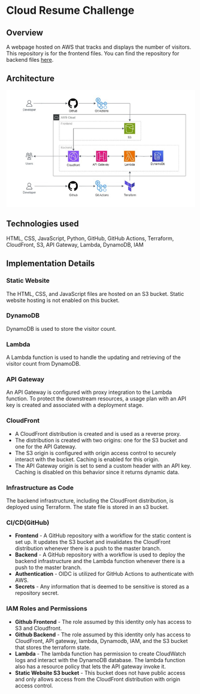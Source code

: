 
# Cloud Resume Challenge



## Overview

A webpage hosted on AWS that tracks and displays the number of visitors. This repository is for the frontend files. You can find the repository for backend files [here](https://github.com/jax112x/CRCBack).

## Architecture

![alt text](/architecture.png "Architecture")

## Technologies used
HTML, CSS, JavaScript, Python, GitHub, GitHub Actions, Terraform, CloudFront, S3, API Gateway, Lambda, DynamoDB, IAM 


## Implementation Details

### Static Website
The HTML, CSS, and JavaScript files are hosted on an S3 bucket. Static website hosting is not enabled on this bucket.
### DynamoDB
DynamoDB is used to store the visitor count.
### Lambda
A Lambda function is used to handle the updating and retrieving of the visitor count from DynamoDB. 
### API Gateway
An API Gateway is configured with proxy integration to the Lambda function. To protect the downstream resources, a usage plan with an API key is created and associated with a deployment stage.
### CloudFront
* A CloudFront distribution is created and is used as a reverse proxy.
* The distribution is created with two origins: one for the S3 bucket and one for the API Gateway.
* The S3 origin is configured with origin access control to securely interact with the bucket. Caching is enabled for this origin.
* The API Gateway origin is set to send a custom header with an API key. Caching is disabled on this behavior since it returns dynamic data.

### Infrastructure as Code
The backend infrastructure, including the CloudFront distribution, is deployed using Terraform. The state file is stored in an s3 bucket.

### CI/CD(GitHub)
* __Frontend__ - A GitHub repository with a workflow for the static content is set up. It updates the S3 bucket and invalidates the CloudFront distribution whenever there is a push to the master branch.
* __Backend__ - A GitHub repository with a workflow is used to deploy the backend infrastructure and the Lambda function whenever there is a push to the master branch.
* __Authentication__ - OIDC is utilized for GitHub Actions to authenticate with AWS.
* __Secrets__ - Any information that is deemed to be sensitive is stored as a repository secret.

### IAM Roles and Permissions

* __Github Frontend__ - The role assumed by this identity only has access to S3 and Cloudfront.
* __Github Backend__ - The role assumed by this identity only has access to CloudFront, API gateway, lambda, Dynamodb, IAM, and the S3 bucket that stores the terraform state.
* __Lambda__ - The lambda function has permission to create CloudWatch logs and interact with the DynamoDB database. The lambda function also has a resource policy that lets the API gateway invoke it.
* __Static Website S3 bucket__ - This bucket does not have public access and only allows access from the CloudFront distribution with origin access control.
